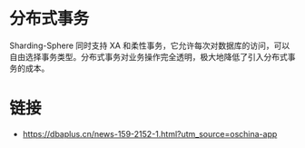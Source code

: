 # 分布式事务

Sharding-Sphere 同时支持 XA 和柔性事务，它允许每次对数据库的访问，可以自由选择事务类型。分布式事务对业务操作完全透明，极大地降低了引入分布式事务的成本。

# 链接

- https://dbaplus.cn/news-159-2152-1.html?utm_source=oschina-app
